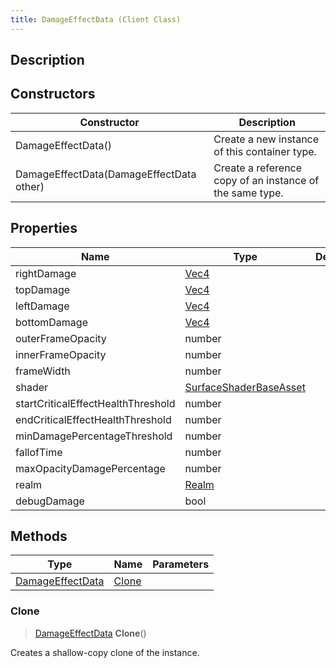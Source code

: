 ```yaml
---
title: DamageEffectData (Client Class)
---
```

## Description

## Constructors

| Constructor                              | Description                                              |
| ---------------------------------------- | -------------------------------------------------------- |
| DamageEffectData()                       | Create a new instance of this container type.            |
| DamageEffectData(DamageEffectData other) | Create a reference copy of an instance of the same type. |

## Properties

| Name                               | Type                                                                 | Description |
| ---------------------------------- | -------------------------------------------------------------------- | ----------- |
| rightDamage                        | [Vec4](/vext/ref/cls/shr/Vec4)                                    |             |
| topDamage                          | [Vec4](/vext/ref/cls/shr/Vec4)                                    |             |
| leftDamage                         | [Vec4](/vext/ref/cls/shr/Vec4)                                    |             |
| bottomDamage                       | [Vec4](/vext/ref/cls/shr/Vec4)                                    |             |
| outerFrameOpacity                  | number                                                               |             |
| innerFrameOpacity                  | number                                                               |             |
| frameWidth                         | number                                                               |             |
| shader                             | [SurfaceShaderBaseAsset](/vext/ref/cls/fb/surfaceshaderbaseasset) |             |
| startCriticalEffectHealthThreshold | number                                                               |             |
| endCriticalEffectHealthThreshold   | number                                                               |             |
| minDamagePercentageThreshold       | number                                                               |             |
| fallofTime                         | number                                                               |             |
| maxOpacityDamagePercentage         | number                                                               |             |
| realm                              | [Realm](/vext/ref/cls/fb/realm)                                   |             |
| debugDamage                        | bool                                                                 |             |

## Methods

| Type                                                      | Name            | Parameters |
| --------------------------------------------------------- | --------------- | ---------- |
| [DamageEffectData](/vext/ref/cls/clt/damageeffectdata) | [Clone](#clone) |            |

### Clone

> [DamageEffectData](/vext/ref/cls/clt/damageeffectdata) **Clone**()

Creates a shallow-copy clone of the instance.
